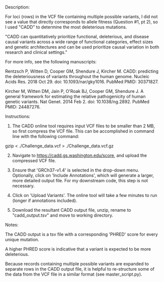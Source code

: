 Description:

For loci (rows) in the VCF file containing multiple possible variants, I did not see a value that directly corresponds to allele fitness (Question #1, pt 2), so I used "CADD" to determine the most deleterious mutations.

"CADD can quantitatively prioritize functional, deleterious, and disease causal variants across a wide range of functional categories, effect sizes and genetic architectures and can be used prioritize causal variation in both research and clinical settings."

For more info, see the following manuscripts:

Rentzsch P, Witten D, Cooper GM, Shendure J, Kircher M.
CADD: predicting the deleteriousness of variants throughout the human genome.
Nucleic Acids Res. 2018 Oct 29. doi: 10.1093/nar/gky1016.
PubMed PMID: 30371827.

Kircher M, Witten DM, Jain P, O'Roak BJ, Cooper GM, Shendure J.
A general framework for estimating the relative pathogenicity of human genetic variants.
Nat Genet. 2014 Feb 2. doi: 10.1038/ng.2892.
PubMed PMID: 24487276.

Instructions:

1) The CADD online tool requires input VCF files to be smaller than 2 MB, so first compress the VCF file. This can be accomplished in command line with the following command:

gzip &lt; ./Challenge_data.vcf &gt; ./Challenge_data.vcf.gz

2) Navigate to https://cadd.gs.washington.edu/score, and upload the compressed VCF file.

3) Ensure that 'GRCh37-v1.4' is selected in the drop-down menu. Optionally, click on 'Include Annotations', which will generate a larger, more detailed output file. For my downstream code, this step is not necessary.

4) Click on 'Upload Variants'. The online tool will take a few minutes to run (longer if annotations included).

5) Download the resultant CADD output file, unzip, rename to "cadd_output.tsv" and move to working directory.

Notes:

The CADD output is a tsv file with a corresponding 'PHRED' score for every unique mutation.

A higher PHRED score is indicative that a variant is expected to be more deleterious.

Because records containing multiple possible variants are expanded to separate rows in the CADD output file, it is helpful to re-structure some of the data from the VCF file in a similar format (see master_script.py).
